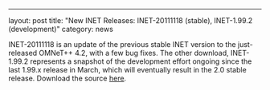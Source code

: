 ---
layout: post
title: "New INET Releases: INET-20111118 (stable), INET-1.99.2 (development)"
category: news

INET-20111118 is an update of the previous stable INET version to the
just-released OMNeT++ 4.2, with a few bug fixes. The other download,
INET-1.99.2 represents a snapshot of the development effort ongoing since
the last 1.99.x release in March, which will eventually result in the 2.0
stable release. Download the source [here](/Download.html).

